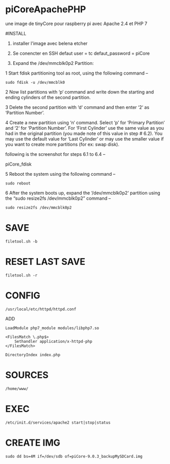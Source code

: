 # piCoreApachePHP
une image de tinyCore pour raspberry pi avec Apache 2.4 et PHP 7

#INSTALL 
1. installer l'image avec belena etcher

2. Se conencter en SSH  defaut user = tc  defaut_password = piCore

3. Expand the /dev/mmcblk0p2 Partition:

1 Start fdisk partitioning tool as root, using the following command –

```sudo fdisk -u /dev/mmcblk0```

2 Now list partitions with ‘p‘ command and write down the starting and
ending cylinders of the second partition.

3 Delete the second partition with ‘d‘ command and then enter ‘2‘ as ‘Partition Number’.

4 Create a new partition using ‘n‘ command. Select ‘p’ for ‘Primary Partition‘ and ‘2‘ for ‘Partition Number’. For ‘First Cylinder’ use the same value as you had in the original partition (you made note of this value in step # 6.2). You may use the default value for ‘Last Cylinder’ or may use the smaller value if you want to create more partitions (for ex: swap disk).

following is the screenshot for steps 6.1 to 6.4 –

piCore_fdisk

5 Reboot the system using the following command –

```sudo reboot```

6 After the system boots up, expand the ‘/dev/mmcblk0p2‘ partition using the “sudo resize2fs /dev/mmcblk0p2” command –

```sudo resize2fs /dev/mmcblk0p2```



# SAVE
```
filetool.sh -b
```

# RESET LAST SAVE
```
filetool.sh -r
```

# CONFIG

```
/usr/local/etc/httpd/httpd.conf
```
ADD
```
LoadModule php7_module modules/libphp7.so

<FilesMatch \.php$>
    Sethandler application/x-httpd-php
</FilesMatch>

DirectoryIndex index.php
```

# SOURCES

```
/home/www/
```

# EXEC

```
/etc/init.d/services/apache2 start|stop|status
```


# CREATE IMG

```
sudo dd bs=4M if=/dev/sdb of=piCore-9.0.3_backupMySDCard.img
```

